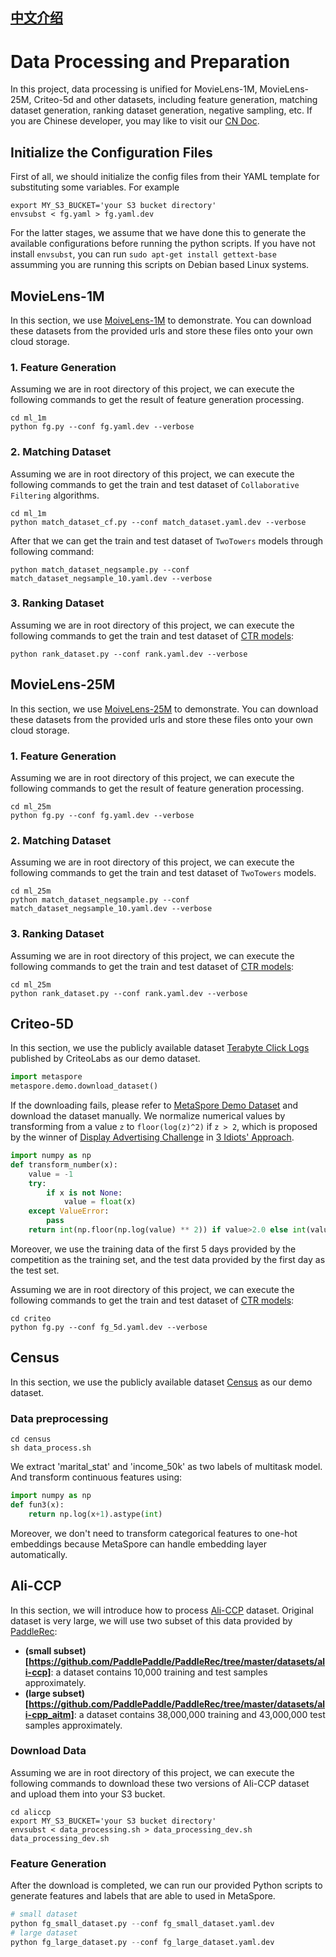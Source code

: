 ## [中文介绍](README-CN.md)

# Data Processing and Preparation
In this project, data processing is unified for MovieLens-1M, MovieLens-25M, Criteo-5d and other datasets, including feature generation,  matching dataset generation, ranking dataset generation, negative sampling, etc. If you are Chinese developer, you may like to visit our [CN Doc](README-CN.md).

## Initialize the Configuration Files
First of all, we should initialize the config files from their YAML template for substituting some variables. For example
```shell
export MY_S3_BUCKET='your S3 bucket directory'
envsubst < fg.yaml > fg.yaml.dev 
```
For the latter stages, we assume that we have done this to generate the available configurations before running the python scripts. If you have not install `envsubst`, you can run `sudo apt-get install gettext-base` assumming you are running this scripts on Debian based Linux systems.

## MovieLens-1M
In this section, we use [MoiveLens-1M](https://grouplens.org/datasets/movielens/1m/) to demonstrate. You can download these datasets from the provided urls and store these files onto your own cloud storage. 

### 1. Feature Generation

Assuming we are in root directory of this project, we can execute the following commands to get the result of feature generation processing.

 ```shell
 cd ml_1m
 python fg.py --conf fg.yaml.dev --verbose
 ```

### 2. Matching Dataset
Assuming we are in root directory of this project, we can execute the following commands to get the train and test dataset of `Collaborative Filtering` algorithms.

```shell
cd ml_1m
python match_dataset_cf.py --conf match_dataset.yaml.dev --verbose
```

After that we can get the train and test dataset of `TwoTowers` models through following command:

```shell
python match_dataset_negsample.py --conf match_dataset_negsample_10.yaml.dev --verbose
```

### 3. Ranking Dataset
Assuming we are in root directory of this project, we can execute the following commands to get the train and test dataset of [CTR models](../ctr/README.md):

```shell
python rank_dataset.py --conf rank.yaml.dev --verbose
```

## MovieLens-25M
In this section, we use [MoiveLens-25M](https://grouplens.org/datasets/movielens/25m/) to demonstrate. You can download these datasets from the provided urls and store these files onto your own cloud storage.

### 1. Feature Generation

Assuming we are in root directory of this project, we can execute the following commands to get the result of feature generation processing.

 ```shell
 cd ml_25m
 python fg.py --conf fg.yaml.dev --verbose
 ```

### 2. Matching Dataset
Assuming we are in root directory of this project, we can execute the following commands to get the train and test dataset of `TwoTowers` models.

```shell
cd ml_25m
python match_dataset_negsample.py --conf match_dataset_negsample_10.yaml.dev --verbose
```

### 3. Ranking Dataset
Assuming we are in root directory of this project, we can execute the following commands to get the train and test dataset of [CTR models](../ctr/README.md):

```shell
cd ml_25m
python rank_dataset.py --conf rank.yaml.dev --verbose
```

## Criteo-5D
In this section, we use the publicly available dataset [Terabyte Click Logs](https://labs.criteo.com/2013/12/download-terabyte-click-logs-2/) published by CriteoLabs as our demo dataset. 
```python
import metaspore
metaspore.demo.download_dataset()
```

If the downloading fails, please refer to [MetaSpore Demo Dataset](https://ks3-cn-beijing.ksyuncs.com/dmetasoul-bucket/demo/criteo/index.html) and download the dataset manually. We normalize numerical values by transforming from a value `z` to `floor(log(z)^2)` if `z > 2`, which is proposed by the winner of [Display Advertising Challenge](https://www.kaggle.com/c/criteo-display-ad-challenge) in [3 Idiots' Approach](https://github.com/ycjuan/kaggle-2014-criteo). 

```python
import numpy as np
def transform_number(x):
    value = -1
    try:
        if x is not None:
            value = float(x)
    except ValueError:
        pass
    return int(np.floor(np.log(value) ** 2)) if value>2.0 else int(value)
```

Moreover, we use the training data of the first 5 days provided by the competition as the training set, and the test data provided by the first day as the test set.

Assuming we are in root directory of this project, we can execute the following commands to get the train and test dataset of [CTR models](../ctr/README.md):

```shell
cd criteo
python fg.py --conf fg_5d.yaml.dev --verbose
```

## Census
In this section, we use the publicly available dataset [Census](https://archive.ics.uci.edu/ml/machine-learning-databases/census-income-mld/census.tar.gz) as our demo dataset. 
### Data preprocessing
```shell
cd census
sh data_process.sh
```
We extract 'marital_stat' and 'income_50k' as two labels of multitask model. And transform continuous features using:
```python
import numpy as np
def fun3(x):
    return np.log(x+1).astype(int)
```
Moreover, we don't need to transform categorical features to one-hot embeddings because MetaSpore can handle embedding layer automatically.

## Ali-CCP
In this section, we will introduce how to process [Ali-CCP](https://tianchi.aliyun.com/dataset/dataDetail?dataId=408) dataset. Original dataset is very large, we will use two subset of this data provided by [PaddleRec](https://github.com/PaddlePaddle/PaddleRec): 
* **(small subset)[https://github.com/PaddlePaddle/PaddleRec/tree/master/datasets/ali-ccp]**: a dataset contains 10,000 training and test samples approximately.
* **(large subset)[https://github.com/PaddlePaddle/PaddleRec/tree/master/datasets/ali-cpp_aitm]**: a dataset contains 38,000,000 training and 43,000,000 test samples approximately.

### Download Data
Assuming we are in root directory of this project, we can execute the following commands to download these two versions of Ali-CCP dataset and upload them into your S3 bucket.

 ```shell
cd aliccp
export MY_S3_BUCKET='your S3 bucket directory'
envsubst < data_processing.sh > data_processing_dev.sh
data_processing_dev.sh
 ```

### Feature Generation
After the download is completed, we can run our provided Python scripts to generate features and labels that are able to used in MetaSpore.

```python
# small dataset
python fg_small_dataset.py --conf fg_small_dataset.yaml.dev
# large dataset
python fg_large_dataset.py --conf fg_large_dataset.yaml.dev
```
